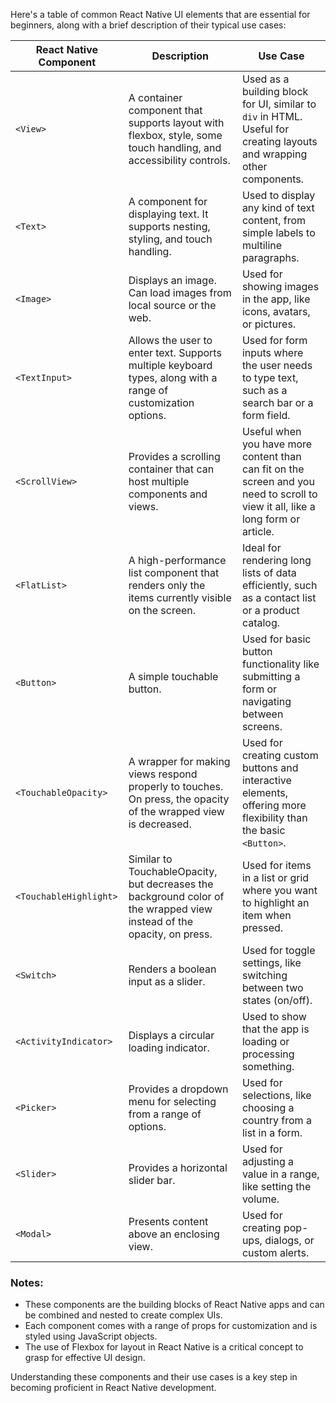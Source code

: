 Here's a table of common React Native UI elements that are essential for beginners, along with a brief description of their typical use cases:

| React Native Component | Description | Use Case |
|------------------------|-------------|----------|
| `<View>` | A container component that supports layout with flexbox, style, some touch handling, and accessibility controls. | Used as a building block for UI, similar to `div` in HTML. Useful for creating layouts and wrapping other components. |
| `<Text>` | A component for displaying text. It supports nesting, styling, and touch handling. | Used to display any kind of text content, from simple labels to multiline paragraphs. |
| `<Image>` | Displays an image. Can load images from local source or the web. | Used for showing images in the app, like icons, avatars, or pictures. |
| `<TextInput>` | Allows the user to enter text. Supports multiple keyboard types, along with a range of customization options. | Used for form inputs where the user needs to type text, such as a search bar or a form field. |
| `<ScrollView>` | Provides a scrolling container that can host multiple components and views. | Useful when you have more content than can fit on the screen and you need to scroll to view it all, like a long form or article. |
| `<FlatList>` | A high-performance list component that renders only the items currently visible on the screen. | Ideal for rendering long lists of data efficiently, such as a contact list or a product catalog. |
| `<Button>` | A simple touchable button. | Used for basic button functionality like submitting a form or navigating between screens. |
| `<TouchableOpacity>` | A wrapper for making views respond properly to touches. On press, the opacity of the wrapped view is decreased. | Used for creating custom buttons and interactive elements, offering more flexibility than the basic `<Button>`. |
| `<TouchableHighlight>` | Similar to TouchableOpacity, but decreases the background color of the wrapped view instead of the opacity, on press. | Used for items in a list or grid where you want to highlight an item when pressed. |
| `<Switch>` | Renders a boolean input as a slider. | Used for toggle settings, like switching between two states (on/off). |
| `<ActivityIndicator>` | Displays a circular loading indicator. | Used to show that the app is loading or processing something. |
| `<Picker>` | Provides a dropdown menu for selecting from a range of options. | Used for selections, like choosing a country from a list in a form. |
| `<Slider>` | Provides a horizontal slider bar. | Used for adjusting a value in a range, like setting the volume. |
| `<Modal>` | Presents content above an enclosing view. | Used for creating pop-ups, dialogs, or custom alerts. |

### Notes:
- These components are the building blocks of React Native apps and can be combined and nested to create complex UIs.
- Each component comes with a range of props for customization and is styled using JavaScript objects.
- The use of Flexbox for layout in React Native is a critical concept to grasp for effective UI design.

Understanding these components and their use cases is a key step in becoming proficient in React Native development.